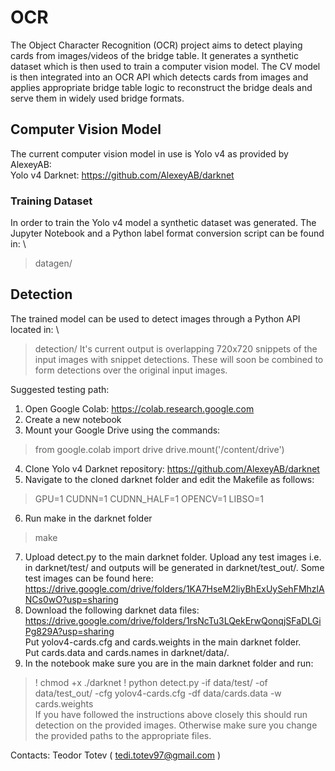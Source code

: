 # OCR
The Object Character Recognition (OCR) project aims to detect playing cards from images/videos of the bridge table. It generates a synthetic dataset which is then used to train a computer vision model. The CV model is then integrated into an OCR API which detects cards from images and applies appropriate bridge table logic to reconstruct the bridge deals and serve them in widely used bridge formats.

## Computer Vision Model
The current computer vision model in use is Yolo v4 as provided by AlexeyAB: \
Yolo v4 Darknet: https://github.com/AlexeyAB/darknet

### Training Dataset
In order to train the Yolo v4 model a synthetic dataset was generated. The Jupyter Notebook and a Python label format conversion script can be found in: \
> datagen/

## Detection
The trained model can be used to detect images through a Python API located in: \
> detection/
It's current output is overlapping 720x720 snippets of the input images with snippet detections. These will soon be combined to form detections over the original input images.

Suggested testing path:
1. Open Google Colab: https://colab.research.google.com
2. Create a new notebook
3. Mount your Google Drive using the commands:
> from google.colab import drive
> drive.mount('/content/drive')
4. Clone Yolo v4 Darknet repository: https://github.com/AlexeyAB/darknet
5. Navigate to the cloned darknet folder and edit the Makefile as follows:
> GPU=1
> CUDNN=1
> CUDNN_HALF=1
> OPENCV=1
> LIBSO=1
6. Run make in the darknet folder
> make
7. Upload detect.py to the main darknet folder. Upload any test images i.e. in darknet/test/ and outputs will be generated in darknet/test_out/. Some test images can be found here: https://drive.google.com/drive/folders/1KA7HseM2liyBhExUySehFMhzlANCs0wO?usp=sharing
8. Download the following darknet data files: https://drive.google.com/drive/folders/1rsNcTu3LQekErwQonqjSFaDLGiPg829A?usp=sharing \
Put yolov4-cards.cfg and cards.weights in the main darknet folder. \
Put cards.data and cards.names in darknet/data/.
9. In the notebook make sure you are in the main darknet folder and run:
> ! chmod +x ./darknet
> ! python detect.py -if data/test/ -of data/test_out/ -cfg yolov4-cards.cfg -df data/cards.data -w cards.weights \
If you have followed the instructions above closely this should run detection on the provided images. Otherwise make sure you change the provided paths to the appropriate files.


Contacts:
Teodor Totev ( tedi.totev97@gmail.com )
